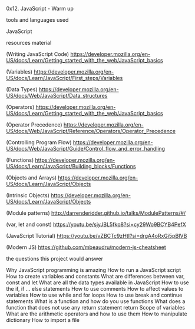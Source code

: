 0x12. JavaScript - Warm up

tools and languages used 

JavaScript



resources material

(Writing JavaScript Code)
https://developer.mozilla.org/en-US/docs/Learn/Getting_started_with_the_web/JavaScript_basics


(Variables)
https://developer.mozilla.org/en-US/docs/Learn/JavaScript/First_steps/Variables


(Data Types)
https://developer.mozilla.org/en-US/docs/Web/JavaScript/Data_structures


(Operators)
https://developer.mozilla.org/en-US/docs/Learn/Getting_started_with_the_web/JavaScript_basics


(Operator Precedence)
https://developer.mozilla.org/en-US/docs/Web/JavaScript/Reference/Operators/Operator_Precedence


(Controlling Program Flow)
https://developer.mozilla.org/en-US/docs/Web/JavaScript/Guide/Control_flow_and_error_handling


(Functions)
https://developer.mozilla.org/en-US/docs/Learn/JavaScript/Building_blocks/Functions


(Objects and Arrays)
https://developer.mozilla.org/en-US/docs/Learn/JavaScript/Objects



(Intrinsic Objects)
https://developer.mozilla.org/en-US/docs/Learn/JavaScript/Objects


(Module patterns)
http://darrenderidder.github.io/talks/ModulePatterns/#/


(var, let and const)
https://youtu.be/sjyJBL5fkp8?si=cy29Wo9BCYB4PefX



(JavaScript Tutorial)
https://youtu.be/vZBCTc9zHtI?si=drgA4oRxGi5pBIVB


(Modern JS)
https://github.com/mbeaudru/modern-js-cheatsheet




the questions this project would answer

Why JavaScript programming is amazing
How to run a JavaScript script
How to create variables and constants
What are differences between var, const and let
What are all the data types available in JavaScript
How to use the if, if ... else statements
How to use comments
How to affect values to variables
How to use while and for loops
How to use break and continue statements
What is a function and how do you use functions
What does a function that does not use any return statement return
Scope of variables
What are the arithmetic operators and how to use them
How to manipulate dictionary
How to import a file














































